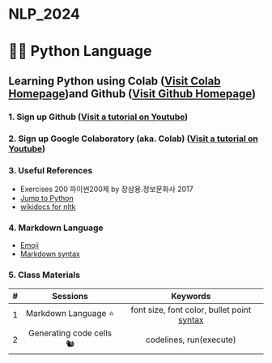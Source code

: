 # NLP_2024

# 🐻🐯 **Python Language**

## **Learning Python** using **Colab** ([Visit Colab Homepage](https://colab.research.google.com/))and **Github** ([Visit Github Homepage](https://github.com/))


### **1. Sign up Github** ([Visit a tutorial on Youtube](https://www.youtube.com/watch?v=c-NikCpec7U))
### **2. Sign up Google Colaboratory** (aka. Colab) ([Visit a tutorial on Youtube](https://www.youtube.com/watch?v=2X_EU18OeYM))

### **3. Useful References**
- Exercises 200 파이썬200제 by 장삼용.정보문화사 2017
- [Jump to Python](https://wikidocs.net/book/1)
- [wikidocs for nltk](https://wikidocs.net/21667)

### **4. Markdown Language**
* [Emoji](https://gist.github.com/rxaviers/7360908)
* [Markdown syntax](https://www.markdownguide.org/basic-syntax/)

### **5. Class Materials**
| # | Sessions | Keywords |
|:--:|:--:|:--:|
|1| Markdown Language ⭐ |font size, font color, bullet point [syntax](https://www.markdownguide.org/basic-syntax/)|
|2|Generating code cells 🐿️|codelines, run(execute) |
